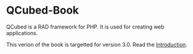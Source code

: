 # QCubed-Book

QCubed is a RAD framework for PHP. It is used for creating web applications.

This verion of the book is targetted for version 3.0. Read the [Introduction](/INTRODUCTION.md).

